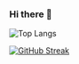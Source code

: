 ### Hi there 👋

![Top Langs](https://github-readme-stats.vercel.app/api/top-langs/?username=Maciker&layout=compact)

[![GitHub Streak](https://github-readme-streak-stats.herokuapp.com?user=Maciker&theme=vue)](https://git.io/streak-stats)

<!--
**Maciker/Maciker** is a ✨ _special_ ✨ repository because its `README.md` (this file) appears on your GitHub profile.

Here are some ideas to get you started:

- 🔭 I’m currently working on ...
- 🌱 I’m currently learning ...
- 👯 I’m looking to collaborate on ...
- 🤔 I’m looking for help with ...
- 💬 Ask me about ...
- 📫 How to reach me: ...
- 😄 Pronouns: ...
- ⚡ Fun fact: ...
-->
